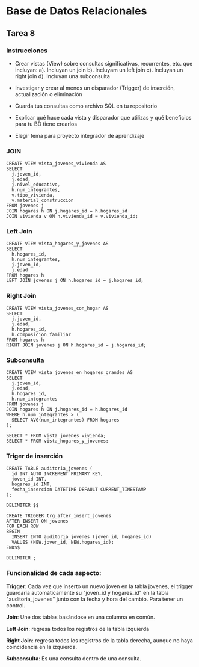 # Base de Datos Relacionales
## Tarea 8
### Instrucciones
- Crear vistas (View) sobre consultas significativas, recurrentes, etc. que incluyan:
a). Incluyan un join
b). Incluyam un left join
c). Incluyan un right join
d). Incluyan una subconsulta

- Investigar y crear al menos un disparador (Trigger) de inserción, actualización o eliminación
- Guarda tus consultas como archivo SQL en tu repositorio
- Explicar qué hace cada vista y disparador que utilizas y qué beneficios para tu BD tiene crearlos
- Elegir tema para proyecto integrador de aprendizaje

### JOIN
```postgresql
CREATE VIEW vista_jovenes_vivienda AS
SELECT 
  j.joven_id,
  j.edad,
  j.nivel_educativo,
  h.num_integrantes,
  v.tipo_vivienda,
  v.material_construccion
FROM jovenes j
JOIN hogares h ON j.hogares_id = h.hogares_id
JOIN vivienda v ON h.vivienda_id = v.vivienda_id;
```

### Left Join
```postgresql
CREATE VIEW vista_hogares_y_jovenes AS
SELECT 
  h.hogares_id,
  h.num_integrantes,
  j.joven_id,
  j.edad
FROM hogares h
LEFT JOIN jovenes j ON h.hogares_id = j.hogares_id;
```

### Right Join
```postgresql
CREATE VIEW vista_jovenes_con_hogar AS
SELECT 
  j.joven_id,
  j.edad,
  h.hogares_id,
  h.composicion_familiar
FROM hogares h
RIGHT JOIN jovenes j ON h.hogares_id = j.hogares_id;
```

### Subconsulta
```postgresql
CREATE VIEW vista_jovenes_en_hogares_grandes AS
SELECT 
  j.joven_id,
  j.edad,
  h.hogares_id,
  h.num_integrantes
FROM jovenes j
JOIN hogares h ON j.hogares_id = h.hogares_id
WHERE h.num_integrantes > (
  SELECT AVG(num_integrantes) FROM hogares
);

SELECT * FROM vista_jovenes_vivienda;
SELECT * FROM vista_hogares_y_jovenes;
```

### Triger de inserción
```postgresql
CREATE TABLE auditoria_jovenes (
  id INT AUTO_INCREMENT PRIMARY KEY,
  joven_id INT,
  hogares_id INT,
  fecha_insercion DATETIME DEFAULT CURRENT_TIMESTAMP
);

DELIMITER $$

CREATE TRIGGER trg_after_insert_jovenes
AFTER INSERT ON jovenes
FOR EACH ROW
BEGIN
  INSERT INTO auditoria_jovenes (joven_id, hogares_id)
  VALUES (NEW.joven_id, NEW.hogares_id);
END$$

DELIMITER ;
```

### Funcionalidad de cada aspecto:

**Trigger**: Cada vez que inserto un nuevo joven en la tabla jovenes, el trigger guardaría automáticamente su "joven_id y hogares_id" en la tabla "auditoria_jovenes" junto con la fecha y hora del cambio. Para tener un control.

**Join**: Une dos tablas basándose en una columna en común.

**Left Join**: regresa todos los registros de la tabla izquierda

**Right Join**: regresa todos los registros de la tabla derecha, aunque no haya coincidencia en la izquierda.

**Subconsulta**: Es una consulta dentro de una consulta.